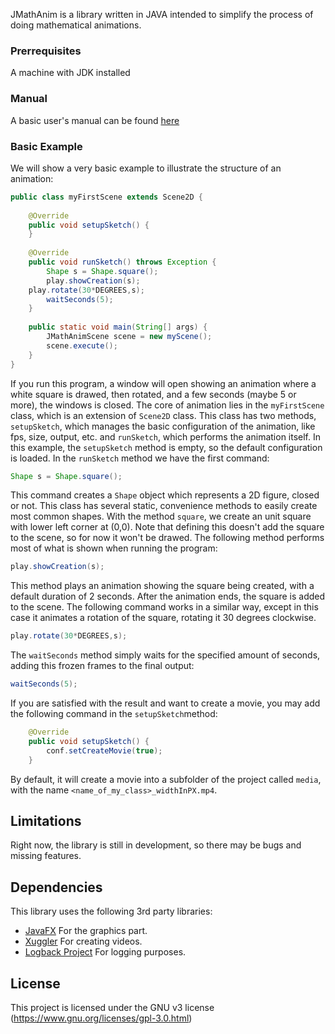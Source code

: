 JMathAnim is a library written in JAVA intended to simplify the process of doing mathematical animations.

### Prerrequisites
A machine with JDK installed

### Manual
A basic user's manual can be found [here](manual/index.html)

### Basic Example
We will show a very basic example to illustrate the structure of an animation:
```java
public class myFirstScene extends Scene2D {
    
    @Override
    public void setupSketch() {
    }
    
    @Override
    public void runSketch() throws Exception {
        Shape s = Shape.square();
        play.showCreation(s);
	play.rotate(30*DEGREES,s);
        waitSeconds(5);
    }
	
	public static void main(String[] args) {
        JMathAnimScene scene = new myScene();
        scene.execute();
    }
}
```
If you run this program, a window will open showing an animation where a white square is drawed, then rotated, and a few seconds (maybe 5 or more), the windows is closed.
The core of animation lies in the `myFirstScene` class, which is an extension of `Scene2D` class. This class has two methods, `setupSketch`, which manages the basic configuration of the animation, like fps, size, output, etc. and `runSketch`, which performs the animation itself.
In this example, the `setupSketch` method is empty, so the default configuration is loaded. In the `runSketch` method we have the first command:
```java
Shape s = Shape.square();
```
This command creates a `Shape` object which represents a 2D figure, closed or not. This class has several static, convenience methods to easily create most common shapes. With the method `square`, we create an unit square with lower left corner at (0,0). Note that defining this doesn't add the square to the scene, so for now it won't be drawed.
The following method performs most of what is shown when running the program:
```java
play.showCreation(s);
```
This method plays an animation showing the square being created, with a default duration of 2 seconds. After the animation ends, the square is added to the scene.
The following command works in a similar way, except in this case it animates a rotation of the square, rotating it 30 degrees clockwise.
```java
play.rotate(30*DEGREES,s);
```
The `waitSeconds` method simply waits for the specified amount of seconds, adding this frozen frames to the final output:
```java
waitSeconds(5);
```

If you are satisfied with the result and want to create a movie, you may add the following command in the `setupSketch`method:
```java
    @Override
    public void setupSketch() {
    	conf.setCreateMovie(true);
    }
```
By default, it will create a movie into a subfolder of the project called `media`, with the name `<name_of_my_class>_widthInPX.mp4`.


## Limitations

Right now, the library is still in development, so there may be bugs and missing features.

## Dependencies

This library uses the following 3rd party libraries:

* [JavaFX](https://openjfx.io/) For the graphics part.
* [Xuggler](http://www.xuggle.com/xuggler/) For creating videos.
* [Logback Project](http://logback.qos.ch/) For logging purposes.


## License

This project is licensed under the GNU v3 license (https://www.gnu.org/licenses/gpl-3.0.html)

